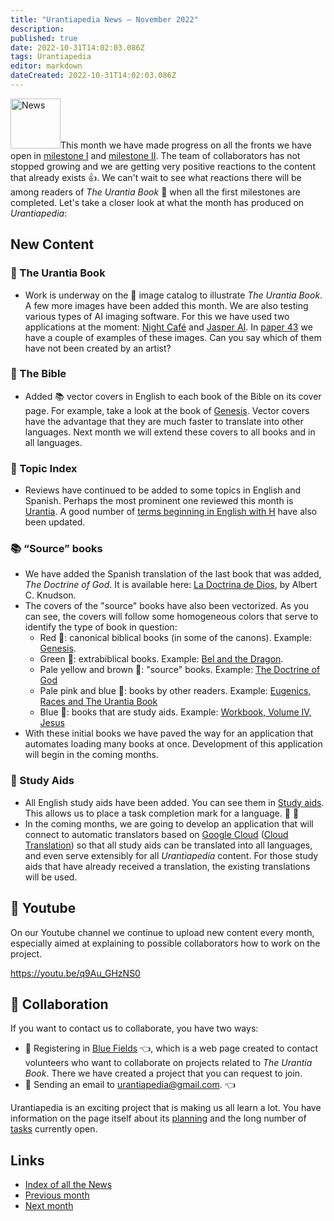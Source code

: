 ```yaml
---
title: "Urantiapedia News — November 2022"
description: 
published: true
date: 2022-10-31T14:02:03.086Z
tags: Urantiapedia
editor: markdown
dateCreated: 2022-10-31T14:02:03.086Z
---
```


<img src="/_assets/svg/icon-news.svg" alt="News" style="width: 80px;">This month we have made progress on all the fronts we have open in [milestone I](/en/help/phases#milestone-i-the-urantia-book-the-bible-and-topic-index) and [milestone II](/en/help/phases#milestone-ii-books-articles-study-aids-schemas-and-indexes). The team of collaborators has not stopped growing and we are getting very positive reactions to the content that already exists :+1:. We can't wait to see what reactions there will be among readers of _The Urantia Book_ :blue_book: when all the first milestones are completed. Let's take a closer look at what the month has produced on _Urantiapedia_:

## New Content

### :blue_book: The Urantia Book

- Work is underway on the :sunrise_over_mountains: image catalog to illustrate _The Urantia Book_. A few more images have been added this month. We are also testing various types of AI imaging software. For this we have used two applications at the moment: [Night Café](https://creator.nightcafe.studio/) and [Jasper AI](https://www.jasper.ai/). In [paper 43](/en/The_Urantia_Book/43) we have a couple of examples of these images. Can you say which of them have not been created by an artist?

### :closed_book: The Bible

- Added :books: vector covers in English to each book of the Bible on its cover page. For example, take a look at the book of [Genesis](/en/Bible/Genesis). Vector covers have the advantage that they are much faster to translate into other languages. Next month we will extend these covers to all books and in all languages.

### :card_index: Topic Index

- Reviews have continued to be added to some topics in English and Spanish. Perhaps the most prominent one reviewed this month is [Urantia](/en/topic/Urantia). A good number of [terms beginning in English with H](/en/index/topics#h) have also been updated.

### :books: “Source” books

- We have added the Spanish translation of the last book that was added, _The Doctrine of God_. It is available here: [La Doctrina de Dios](/es/book/Albert_C_Knudson/The_Doctrine_of_God), by Albert C. Knudson.
- The covers of the "source" books have also been vectorized. As you can see, the covers will follow some homogeneous colors that serve to identify the type of book in question:
  - Red :closed_book:: canonical biblical books (in some of the canons). Example: [Genesis](/en/Bible/Genesis).
  - Green :green_book:: extrabiblical books. Example: [Bel and the Dragon](/en/Bible/Bel_and_the_Dragon).
  - Pale yellow and brown :ledger:: "source" books. Example: [The Doctrine of God](/en/book/Albert_C_Knudson/The_Doctrine_of_God)
  - Pale pink and blue :notebook_with_decorative_cover:: books by other readers. Example: [Eugenics, Races and The Urantia Book](/en/book/Halbert_Katzen/Eugenics_Race_and_The_Urantia_Book)
  - Blue :blue_book:: books that are study aids. Example: [Workbook, Volume IV, Jesus](/en/article/William_S_Sadler/Workbook_4_Jesus)
- With these initial books we have paved the way for an application that automates loading many books at once. Development of this application will begin in the coming months.

### :notebook: Study Aids

- All English study aids have been added. You can see them in [Study aids](/en/index/study_aids). This allows us to place a task completion mark for a language. :tada: :tada:
- In the coming months, we are going to develop an application that will connect to automatic translators based on [Google Cloud](https://cloud.google.com/gcp/) ([Cloud Translation](https://cloud.google.com/translate/docs/)) so that all study aids can be translated into all languages, and even serve extensibly for all _Urantiapedia_ content. For those study aids that have already received a translation, the existing translations will be used.

## :movie_camera: Youtube

On our Youtube channel we continue to upload new content every month, especially aimed at explaining to possible collaborators how to work on the project.

https://youtu.be/q9Au_GHzNS0

## :blue_heart: Collaboration

If you want to contact us to collaborate, you have two ways:
- :blue_heart: Registering in [Blue Fields](https://blue-fields.netlify.app/) :point_left:, which is a web page created to contact volunteers who want to collaborate on projects related to _The Urantia Book_. There we have created a project that you can request to join.
- :love_letter: Sending an email to urantiapedia@gmail.com. :point_left:

Urantiapedia is an exciting project that is making us all learn a lot. You have information on the page itself about its [planning](/en/help/phases) and the long number of [tasks](/en/help/status) currently open.

## Links

- [Index of all the News](/en/news)
- [Previous month](/en/news/2022/10)
- [Next month](/en/news/2022/12)